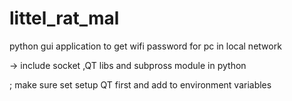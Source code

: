 # littel_rat_mal
python gui application to get wifi password for pc in local network

-> include socket ,QT libs and subpross module in python

  ; make sure set setup QT first and add to environment variables

